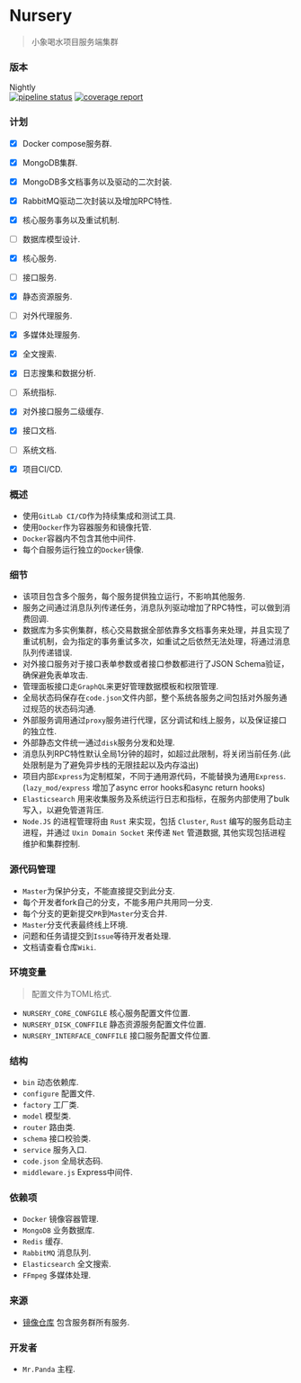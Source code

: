 # Nursery
> 小象喝水项目服务端集群


### 版本
Nightly</br>
[![pipeline status](http://gitlab.quasipaa.cn/quasipaa/nursery/badges/master/pipeline.svg)](http://gitlab.quasipaa.cn/quasipaa/nursery/commits/master)
[![coverage report](http://gitlab.quasipaa.cn/quasipaa/nursery/badges/master/coverage.svg)](http://gitlab.quasipaa.cn/quasipaa/nursery/commits/master)


### 计划
* [x] Docker compose服务群.<br>
* [x] MongoDB集群.</br>
* [x] MongoDB多文档事务以及驱动的二次封装.</br>
* [x] RabbitMQ驱动二次封装以及增加RPC特性.</br>
* [x] 核心服务事务以及重试机制.</br>
* [ ] 数据库模型设计.</br>
* [x] 核心服务.</br>
* [ ] 接口服务.</br>
* [x] 静态资源服务.</br>
* [ ] 对外代理服务.</br>
* [x] 多媒体处理服务.</br>
* [x] 全文搜索.</br>
* [x] 日志搜集和数据分析.</br>
* [ ] 系统指标.</br>
* [x] 对外接口服务二级缓存.</br>
* [x] 接口文档.</br>
* [ ] 系统文档.</br>
* [x] 项目CI/CD.</br>


### 概述
* 使用`GitLab CI/CD`作为持续集成和测试工具.</br>
* 使用`Docker`作为容器服务和镜像托管.</br>
* `Docker`容器内不包含其他中间件.</br>
* 每个自服务运行独立的`Docker`镜像.</br>


### 细节
* 该项目包含多个服务，每个服务提供独立运行，不影响其他服务.</br>
* 服务之间通过消息队列传递任务，消息队列驱动增加了RPC特性，可以做到消费回调.</br>
* 数据库为多实例集群，核心交易数据全部依靠多文档事务来处理，并且实现了重试机制，会为指定的事务重试多次，如重试之后依然无法处理，将通过消息队列传递错误.</br>
* 对外接口服务对于接口表单参数或者接口参数都进行了JSON Schema验证，确保避免表单攻击.</br>
* 管理面板接口走`GraphQL`来更好管理数据模板和权限管理.</br>
* 全局状态码保存在`code.json`文件内部，整个系统各服务之间包括对外服务通过规范的状态码沟通.</br>
* 外部服务调用通过`proxy`服务进行代理，区分调试和线上服务，以及保证接口的独立性.</br>
* 外部静态文件统一通过`disk`服务分发和处理.</br>
* 消息队列RPC特性默认全局1分钟的超时，如超过此限制，将关闭当前任务.(此处限制是为了避免异步栈的无限挂起以及内存溢出)</br>
* 项目内部`Express`为定制框架，不同于通用源代码，不能替换为通用`Express`.(`lazy_mod/express` 增加了async error hooks和async return hooks)</br>
* `Elasticsearch` 用来收集服务及系统运行日志和指标，在服务内部使用了bulk写入，以避免管道背压.</br>
* `Node.JS` 的进程管理将由 `Rust` 来实现，包括 `Cluster`, `Rust` 编写的服务启动主进程，并通过 `Uxin Domain Socket` 来传递 `Net` 管道数据, 其他实现包括进程维护和集群控制.</br>


### 源代码管理
* `Master`为保护分支，不能直接提交到此分支.</br>
* 每个开发者fork自己的分支，不能多用户共用同一分支.</br>
* 每个分支的更新提交`PR`到`Master`分支合并.</br>
* `Master`分支代表最终线上环境.</br>
* 问题和任务请提交到`Issue`等待开发者处理.</br>
* 文档请查看仓库`Wiki`.</br>


### 环境变量
> 配置文件为TOML格式.
* `NURSERY_CORE_CONFGILE` 核心服务配置文件位置.</br>
* `NURSERY_DISK_CONFFILE` 静态资源服务配置文件位置.</br>
* `NURSERY_INTERFACE_CONFFILE` 接口服务配置文件位置.</br>


### 结构
* `bin` 动态依赖库.</br>
* `configure` 配置文件.</br>
* `factory` 工厂类.</br>
* `model` 模型类.</br>
* `router` 路由类.</br>
* `schema` 接口校验类.</br>
* `service` 服务入口.</br>
* `code.json` 全局状态码.</br>
* `middleware.js` Express中间件.</br>


### 依赖项
* `Docker` 镜像容器管理.</br>
* `MongoDB` 业务数据库.</br> 
* `Redis` 缓存.</br>
* `RabbitMQ` 消息队列.</br>
* `Elasticsearch` 全文搜索.</br>
* `FFmpeg` 多媒体处理.</br>


### 来源
- [镜像仓库](https://hub.docker.com/u/quasipaa) 包含服务群所有服务.</br>


### 开发者
* `Mr.Panda` 主程.</br>